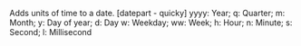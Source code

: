Adds units of time to a date.
        [datepart - quicky]
        yyyy: Year; q: Quarter; m: Month; y: Day of year; d: Day
        w: Weekday; ww: Week; h: Hour; n: Minute; s: Second;
        l: Millisecond